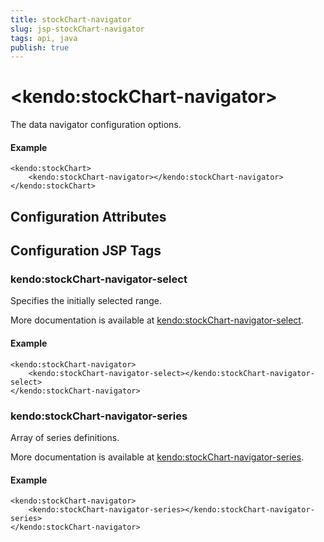 ```yaml
---
title: stockChart-navigator
slug: jsp-stockChart-navigator
tags: api, java
publish: true
---
```


# \<kendo:stockChart-navigator\>

The data navigator configuration options.

#### Example
    <kendo:stockChart>
        <kendo:stockChart-navigator></kendo:stockChart-navigator>
    </kendo:stockChart>

## Configuration Attributes


##  Configuration JSP Tags

### kendo:stockChart-navigator-select

Specifies the initially selected range.

More documentation is available at [kendo:stockChart-navigator-select](stockchart/navigator-select).

#### Example

    <kendo:stockChart-navigator>
        <kendo:stockChart-navigator-select></kendo:stockChart-navigator-select>
    </kendo:stockChart-navigator>

### kendo:stockChart-navigator-series

Array of series definitions.

More documentation is available at [kendo:stockChart-navigator-series](stockchart/navigator-series).

#### Example

    <kendo:stockChart-navigator>
        <kendo:stockChart-navigator-series></kendo:stockChart-navigator-series>
    </kendo:stockChart-navigator>

